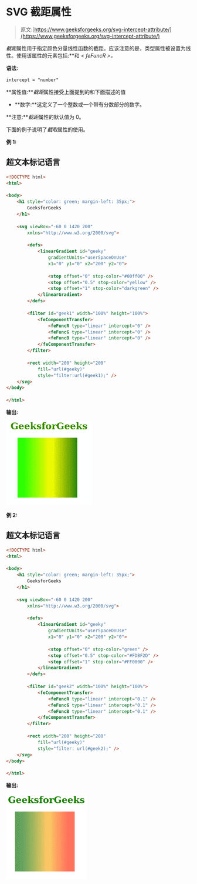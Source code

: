 # SVG 截距属性

> 原文:[https://www.geeksforgeeks.org/svg-intercept-attribute/](https://www.geeksforgeeks.org/svg-intercept-attribute/)

*截距*属性用于指定颜色分量线性函数的截距。应该注意的是，类型属性被设置为线性。使用该属性的元素包括:*<feFuncA><feFuncB><feFuncG>*和 *< feFuncR >。*

**语法:**

```html
intercept = "number"
```

**属性值:***截距*属性接受上面提到的和下面描述的值

*   **数字:**这定义了一个整数或一个带有分数部分的数字。

**注意:***截距*属性的默认值为 0。

下面的例子说明了*截取*属性的使用。

**例 1:**

## 超文本标记语言

```html
<!DOCTYPE html>
<html>

<body>
    <h1 style="color: green; margin-left: 35px;">
        GeeksforGeeks
    </h1>

    <svg viewBox="-60 0 1420 200" 
        xmlns="http://www.w3.org/2000/svg">

        <defs>
            <linearGradient id="geeky" 
                gradientUnits="userSpaceOnUse" 
                x1="0" y1="0" x2="200" y2="0">

                <stop offset="0" stop-color="#00ff00" />
                <stop offset="0.5" stop-color="yellow" />
                <stop offset="1" stop-color="darkgreen" />
            </linearGradient>
        </defs>

        <filter id="geek1" width="100%" height="100%">
            <feComponentTransfer>
                <feFuncR type="linear" intercept="0" />
                <feFuncG type="linear" intercept="0" />
                <feFuncB type="linear" intercept="0" />
            </feComponentTransfer>
        </filter>

        <rect width="200" height="200" 
            fill="url(#geeky)" 
            style="filter:url(#geek1);" />
    </svg>
</body>

</html>
```

**输出:**

![](img/fd2d6fc4daa06b62a4ab8163d016fc8f.png)

**例 2:**

## 超文本标记语言

```html
<!DOCTYPE html>
<html>

<body>
    <h1 style="color: green; margin-left: 35px;">
        GeeksforGeeks
    </h1>

    <svg viewBox="-60 0 1420 200" 
        xmlns="http://www.w3.org/2000/svg">

        <defs>
            <linearGradient id="geeky" 
                gradientUnits="userSpaceOnUse" 
                x1="0" y1="0" x2="200" y2="0">

                <stop offset="0" stop-color="green" />
                <stop offset="0.5" stop-color="#FDBF2D" />
                <stop offset="1" stop-color="#FF0000" />
            </linearGradient>
        </defs>

        <filter id="geek2" width="100%" height="100%">
            <feComponentTransfer>
                <feFuncR type="linear" intercept="0.1" />
                <feFuncG type="linear" intercept="0.1" />
                <feFuncB type="linear" intercept="0.1" />
            </feComponentTransfer>
        </filter>

        <rect width="200" height="200" 
            fill="url(#geeky)" 
            style="filter: url(#geek2);" />
    </svg>
</body>

</html>
```

**输出:**

![](img/df1f2f0912d1c11e30b12c24e4a0c367.png)